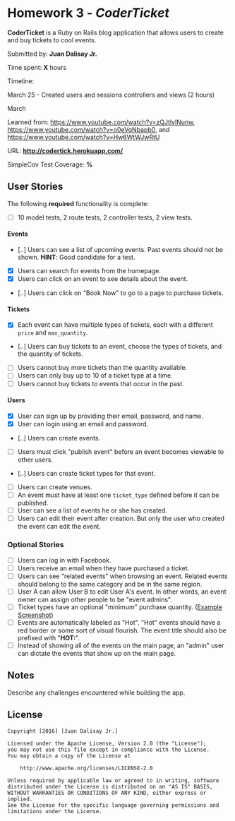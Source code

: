 # Homework 3 - *CoderTicket*

**CoderTicket** is a Ruby on Rails blog application that allows users to create and buy tickets to cool events. 

Submitted by: **Juan Dalisay Jr.**

Time spent: **X** hours

Timeline:

March 25 - Created users and sessions controllers and views (2 hours)

March 

Learned from: https://www.youtube.com/watch?v=zQJtlvlNunw, https://www.youtube.com/watch?v=o0eVqNbapb0, and https://www.youtube.com/watch?v=Hw6WtWJwRtU

URL: **http://codertick.herokuapp.com/**

SimpleCov Test Coverage: **%**

## User Stories

The following **required** functionality is complete:

* [ ] 10 model tests, 2 route tests, 2 controller tests, 2 view tests.

#### Events

* [..] Users can see a list of upcoming events. Past events should not be shown. **HINT**: Good candidate for a test.
* [X] Users can search for events from the homepage.
* [X] Users can click on an event to see details about the event. 
* [..] Users can click on "Book Now" to go to a page to purchase tickets.

#### Tickets

* [x] Each event can have multiple types of tickets, each with a different `price` and `max_quantity`. 
* [..] Users can buy tickets to an event, choose the types of tickets, and the quantity of tickets.
* [ ] Users cannot buy more tickets than the quantity available.
* [ ] Users can only buy up to 10 of a ticket type at a time.
* [ ] Users cannot buy tickets to events that occur in the past. 

#### Users

* [X] User can sign up by providing their email, password, and name. 
* [X] User can login using an email and password. 
* [..] Users can create events. 
* [ ] Users must click "publish event" before an event becomes viewable to other users. 
* [..] Users can create ticket types for that event. 
* [ ] Users can create venues.
* [ ] An event must have at least one `ticket_type` defined before it can be published. 
* [ ] User can see a list of events he or she has created.
* [ ] Users can edit their event after creation. But only the user who created the event can edit the event. 

### Optional Stories

* [ ] Users can log in with Facebook.
* [ ] Users receive an email when they have purchased a ticket.
* [ ] Users can see "related events" when browsing an event. Related events should belong to the same category and be in the same region.
* [ ] User A can allow User B to edit User A's event. In other words, an event owner can assign other people to be "event admins". 
* [ ] Ticket types have an optional "minimum" purchase quantity. ([Example Screenshot](http://i.imgur.com/DOYtAR0.png))
* [ ] Events are automatically labeled as "Hot". "Hot" events should have a red border or some sort of visual flourish. The event title should also be prefixed with "**HOT:**".
* [ ] Instead of showing all of the events on the main page, an "admin" user can dictate the events that show up on the main page.

## Notes

Describe any challenges encountered while building the app.



## License

    Copyright [2016] [Juan Dalisay Jr.]

    Licensed under the Apache License, Version 2.0 (the "License");
    you may not use this file except in compliance with the License.
    You may obtain a copy of the License at

        http://www.apache.org/licenses/LICENSE-2.0

    Unless required by applicable law or agreed to in writing, software
    distributed under the License is distributed on an "AS IS" BASIS,
    WITHOUT WARRANTIES OR CONDITIONS OF ANY KIND, either express or implied.
    See the License for the specific language governing permissions and
    limitations under the License.
